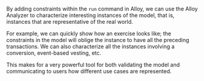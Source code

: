 By adding constraints within the `run` command in Alloy, we can use the Alloy Analyzer to characterize interesting instances of the model, that is, instances that are representative of the real world.

For example, we can quickly show how an exercise looks like; the constraints in the model will oblige the instance to have all the preceding transactions. We can also characterize all the instances involving a conversion, event-based vesting, etc.

This makes for a very powerful tool for both validating the model and communicating to users how different use cases are represented.